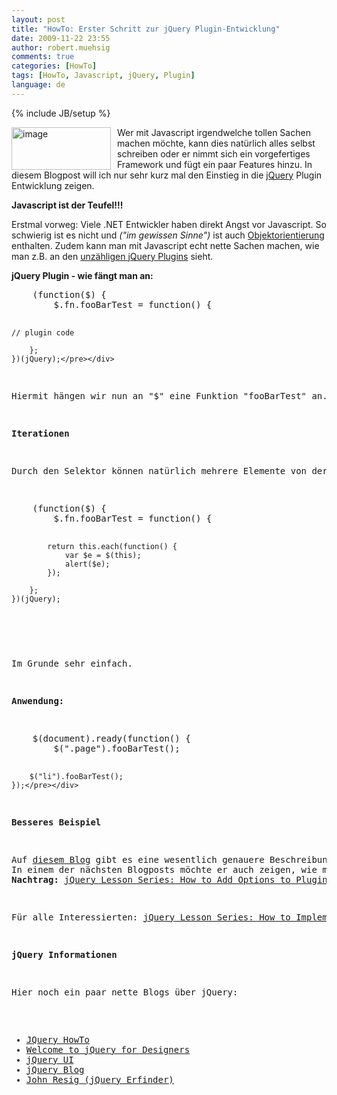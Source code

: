 ```yaml
---
layout: post
title: "HowTo: Erster Schritt zur jQuery Plugin-Entwicklung"
date: 2009-11-22 23:55
author: robert.muehsig
comments: true
categories: [HowTo]
tags: [HowTo, Javascript, jQuery, Plugin]
language: de
---
```

{% include JB/setup %}
<p><a href="{{BASE_PATH}}/assets/wp-images/image872.png"><img style="border-top-width: 0px; border-left-width: 0px; border-bottom-width: 0px; margin: 0px 10px 0px 0px; border-right-width: 0px" height="68" alt="image" src="{{BASE_PATH}}/assets/wp-images/image_thumb57.png" width="159" align="left" border="0"></a> </p> <p>Wer mit Javascript irgendwelche tollen Sachen machen möchte, kann dies natürlich alles selbst schreiben oder er nimmt sich ein vorgefertiges Framework und fügt ein paar Features hinzu. In diesem Blogpost will ich nur sehr kurz mal den Einstieg in die <a href="http://jquery.com/">jQuery</a> Plugin Entwicklung zeigen.</p><p><strong>Javascript ist der Teufel!!!</strong></p> <p>Erstmal vorweg: Viele .NET Entwickler haben direkt Angst vor Javascript. So schwierig ist es nicht und <em>("im gewissen Sinne")</em> ist auch <a href="{{BASE_PATH}}/2007/11/16/howto-objektorientierte-programmierung-oop-in-javascript-eine-einfache-klasse-erstellen/">Objektorientierung</a> enthalten. Zudem kann man mit Javascript echt nette Sachen machen, wie man z.B. an den <a href="http://team.sfi.vn/post/37-More-Shocking-jQuery-Plugins.aspx">unzähligen jQuery Plugins</a> sieht.</p> <p><strong>jQuery Plugin - wie fängt man an:</strong></p> <div class="wlWriterSmartContent" id="scid:812469c5-0cb0-4c63-8c15-c81123a09de7:01723f27-d4f7-487b-b49f-9ff06638a5b3" style="padding-right: 0px; display: inline; padding-left: 0px; float: none; padding-bottom: 0px; margin: 0px; padding-top: 0px"><pre name="code" class="c#">    (function($) {
        $.fn.fooBarTest = function() {

	// plugin code

        };
    })(jQuery);</pre></div>
<p>Hiermit hängen wir nun an "$" eine Funktion "fooBarTest" an. Diese kann ich einfach über "$(SELEKTOR).fooBarTest()" aufrufen.</p>
<p><strong>Iterationen</strong></p>
<p>Durch den Selektor können natürlich mehrere Elemente von der Funktion "betroffen" sein. Dafür kann man innerhalb mit "each" die Elemente durchlaufen. Für jedes Element gebe ich einfach ein alert aus.</p>
<div class="wlWriterSmartContent" id="scid:812469c5-0cb0-4c63-8c15-c81123a09de7:83894490-63b7-48d5-8e29-59e053c0f278" style="padding-right: 0px; display: inline; padding-left: 0px; float: none; padding-bottom: 0px; margin: 0px; padding-top: 0px"><pre name="code" class="c#">    (function($) {
        $.fn.fooBarTest = function() {

            return this.each(function() {
                var $e = $(this);
                alert($e);
            });

        };
    })(jQuery);
</pre></div>
<p>Im Grunde sehr einfach. </p>
<p><strong>Anwendung:</strong></p>
<div class="wlWriterSmartContent" id="scid:812469c5-0cb0-4c63-8c15-c81123a09de7:b177e97c-3d71-42a2-a2e7-3f51398dcf83" style="padding-right: 0px; display: inline; padding-left: 0px; float: none; padding-bottom: 0px; margin: 0px; padding-top: 0px"><pre name="code" class="c#">    $(document).ready(function() {
        $(".page").fooBarTest();

        $("li").fooBarTest();
    });</pre></div>
<p><strong>Besseres Beispiel</strong></p>
<p>Auf <a href="http://woorkup.com">diesem Blog</a> gibt es eine wesentlich genauere Beschreibung und von da habe ich auch meine Informationen. Ich merke mir am besten was, wenn ich es einfach mal ausprobiere ;)<br>In einem der nächsten Blogposts möchte er auch zeigen, wie man z.B. Parameter mitgibt.<br><strong>Nachtrag: </strong><a href="http://woorkup.com/2009/11/29/jquery-lesson-series-how-to-add-options-to-plugins/">jQuery Lesson Series: How to Add Options to Plugins</a></p>
<p>Für alle Interessierten: <a href="http://woorkup.com/2009/11/19/jquery-lesson-series-how-to-implement-your-first-plugin/?utm_source=feedburner&amp;utm_medium=feed&amp;utm_campaign=Feed%3A+Woork+(Woork+Up+|+A+Fresh+Charge+of+Creativity)&amp;utm_content=Google+International">jQuery Lesson Series: How to Implement Your First Plugin</a></p>
<p><strong>jQuery Informationen</strong></p>
<p>Hier noch ein paar nette Blogs über jQuery:</p>
<ul>
<li><a href="http://jquery-howto.blogspot.com/">JQuery HowTo</a> 
<li><a href="http://jqueryfordesigners.com/">Welcome to jQuery for Designers</a> 
<li><a href="http://blog.jqueryui.com/">jQuery UI</a> 
<li><a href="http://blog.jquery.com/">jQuery Blog</a> 
<li><a href="http://ejohn.org/">John Resig (jQuery Erfinder)</a></li></ul>
